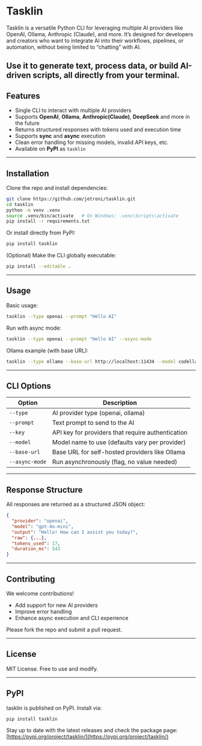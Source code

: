 # Tasklin

Tasklin is a versatile Python CLI for leveraging multiple AI providers like OpenAI, Ollama, Anthropic (Claude), and more. It’s designed for developers and creators who want to integrate AI into their workflows, pipelines, or automation, without being limited to “chatting” with AI.

Use it to generate text, process data, or build AI-driven scripts, all directly from your terminal.
---

## Features

* Single CLI to interact with multiple AI providers
* Supports **OpenAI**, **Ollama**, **Anthropic(Claude)**, **DeepSeek** and more in the future
* Returns structured responses with tokens used and execution time
* Supports **sync** and **async** execution
* Clean error handling for missing models, invalid API keys, etc.
* Available on **PyPI** as `tasklin`

---

## Installation

Clone the repo and install dependencies:

```bash
git clone https://github.com/jetroni/tasklin.git
cd tasklin
python -m venv .venv
source .venv/bin/activate   # On Windows: .venv\Scripts\activate
pip install -r requirements.txt
```

Or install directly from PyPI:

```bash
pip install tasklin
```

(Optional) Make the CLI globally executable:

```bash
pip install --editable .
```

---

## Usage

Basic usage:

```bash
tasklin --type openai --prompt "Hello AI"
```

Run with async mode:

```bash
tasklin --type openai --prompt "Hello AI" --async-mode
```

Ollama example (with base URL):

```bash
tasklin --type ollama --base-url http://localhost:11434 --model codellama --prompt "Hello"
```

---

## CLI Options

| Option         | Description                                       |
| -------------- | ------------------------------------------------- |
| `--type`       | AI provider type (openai, ollama)                 |
| `--prompt`     | Text prompt to send to the AI                     |
| `--key`        | API key for providers that require authentication |
| `--model`      | Model name to use (defaults vary per provider)    |
| `--base-url`   | Base URL for self-hosted providers like Ollama    |
| `--async-mode` | Run asynchronously (flag, no value needed)        |

---

## Response Structure

All responses are returned as a structured JSON object:

```json
{
  "provider": "openai",
  "model": "gpt-4o-mini",
  "output": "Hello! How can I assist you today?",
  "raw": {...},
  "tokens_used": 17,
  "duration_ms": 543
}
```

---

## Contributing

We welcome contributions!

* Add support for new AI providers
* Improve error handling
* Enhance async execution and CLI experience

Please fork the repo and submit a pull request.

---

## License

MIT License. Free to use and modify.

---

## PyPI

tasklin is published on PyPI. Install via:

```bash
pip install tasklin
```

Stay up to date with the latest releases and check the package page: [https://pypi.org/project/tasklin/](https://pypi.org/project/tasklin/)
